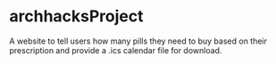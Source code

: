 # archhacksProject

A website to tell users how many pills they need to buy based on their prescription and provide a .ics calendar file for download.
